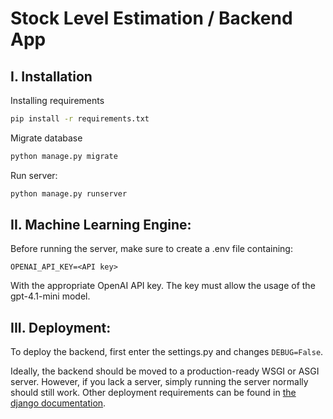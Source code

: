 # Stock Level Estimation / Backend App
## I. Installation
Installing requirements
```sh
pip install -r requirements.txt
```

Migrate database
```sh
python manage.py migrate
```

Run server:
```sh
python manage.py runserver
```
## II. Machine Learning Engine:
Before running the server, make sure to create a .env file containing:
```
OPENAI_API_KEY=<API key>
```
With the appropriate OpenAI API key. The key must allow the usage of the gpt-4.1-mini model.

## III. Deployment:
To deploy the backend, first enter the settings.py and changes `DEBUG=False`.

Ideally, the backend should be moved to a production-ready WSGI or ASGI server. However, if you lack a server, simply running the server normally should still work. Other deployment requirements can be found in [the django documentation](https://docs.djangoproject.com/en/5.2/howto/deployment/checklist/#switch-away-from-manage-py-runserver).